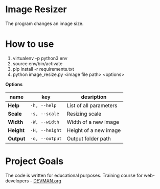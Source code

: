 # Image Resizer

The program changes an image size.

# How to use

1. virtualenv -p python3 env
2. source env/bin/activate
3. pip install -r requirements.txt
4. python image_resize.py \<image file path\> \<options\>

**Options**

name | key | desription
--- | --- | ---
**Help** | `-h, --help`| List of all parameters
**Scale** | `-s, --scale`| Resizing scale
**Width** | `-W, --width`| Width of a new image
**Height** | `-H, --height`| Height of a new image
**Output** | `-o, --output`| Output folder path

# Project Goals

The code is written for educational purposes. Training course for web-developers - [DEVMAN.org](https://devman.org)
